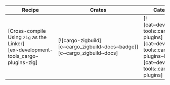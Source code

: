 | Recipe | Crates | Categories |
|--------|--------|------------|
| [Cross-compile Using `zig` as the Linker][ex~development-tools_cargo-plugins-zig] | [![cargo-zigbuild][c~cargo_zigbuild~docs~badge]][c~cargo_zigbuild~docs] | [![cat~development-tools::cargo-plugins][cat~development-tools::cargo-plugins~badge]][cat~development-tools::cargo-plugins] |

<div class="hidden">
</div>
